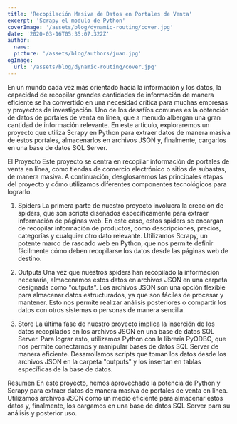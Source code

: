 ```yaml
---
title: 'Recopilación Masiva de Datos en Portales de Venta'
excerpt: 'Scrapy el modulo de Python'
coverImage: '/assets/blog/dynamic-routing/cover.jpg'
date: '2020-03-16T05:35:07.322Z'
author:
  name: 
  picture: '/assets/blog/authors/juan.jpg'
ogImage:
  url: '/assets/blog/dynamic-routing/cover.jpg'
---
```

En un mundo cada vez más orientado hacia la información y los datos, la capacidad de recopilar grandes cantidades de información de manera eficiente se ha convertido en una necesidad crítica para muchas empresas y proyectos de investigación. Uno de los desafíos comunes es la obtención de datos de portales de venta en línea, que a menudo albergan una gran cantidad de información relevante. En este artículo, exploraremos un proyecto que utiliza Scrapy en Python para extraer datos de manera masiva de estos portales, almacenarlos en archivos JSON y, finalmente, cargarlos en una base de datos SQL Server.

El Proyecto
Este proyecto se centra en recopilar información de portales de venta en línea, como tiendas de comercio electrónico o sitios de subastas, de manera masiva. A continuación, desglosaremos las principales etapas del proyecto y cómo utilizamos diferentes componentes tecnológicos para lograrlo.

1. Spiders
La primera parte de nuestro proyecto involucra la creación de spiders, que son scripts diseñados específicamente para extraer información de páginas web. En este caso, estos spiders se encargan de recopilar información de productos, como descripciones, precios, categorías y cualquier otro dato relevante. Utilizamos Scrapy, un potente marco de rascado web en Python, que nos permite definir fácilmente cómo deben recopilarse los datos desde las páginas web de destino.

2. Outputs
Una vez que nuestros spiders han recopilado la información necesaria, almacenamos estos datos en archivos JSON en una carpeta designada como "outputs". Los archivos JSON son una opción flexible para almacenar datos estructurados, ya que son fáciles de procesar y mantener. Esto nos permite realizar análisis posteriores o compartir los datos con otros sistemas o personas de manera sencilla.

3. Store
La última fase de nuestro proyecto implica la inserción de los datos recopilados en los archivos JSON en una base de datos SQL Server. Para lograr esto, utilizamos Python con la librería PyODBC, que nos permite conectarnos y manipular bases de datos SQL Server de manera eficiente. Desarrollamos scripts que toman los datos desde los archivos JSON en la carpeta "outputs" y los insertan en tablas específicas de la base de datos.

Resumen
En este proyecto, hemos aprovechado la potencia de Python y Scrapy para extraer datos de manera masiva de portales de venta en línea. Utilizamos archivos JSON como un medio eficiente para almacenar estos datos y, finalmente, los cargamos en una base de datos SQL Server para su análisis y posterior uso.